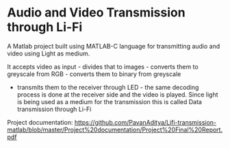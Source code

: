 # Audio and Video Transmission through Li-Fi
A Matlab project built using MATLAB-C language for transmitting audio and video using Light as medium. 

It accepts video as input - divides that to images - converts them to greyscale from RGB - converts them to binary from greyscale
- transmits them to the receiver through LED - the same decoding process is done at the receiver side and the video is played.
Since light is being used as a medium for the transmission this is called Data transmission through Li-Fi

Project documentation: https://github.com/PavanAditya/Lifi-transmission-matlab/blob/master/Project%20documentation/Project%20Final%20Report.pdf
